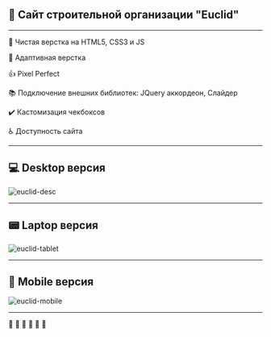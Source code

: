 ## :construction: Сайт строительной организации "Euclid"
---

:shower:  Чистая верстка на HTML5, CSS3 и JS

:calling:  Адаптивная верстка

:thumbsup:  Pixel Perfect

:books:  Подключение внешних библиотек: JQuery аккордеон, Слайдер

:heavy_check_mark:  Кастомизация чекбоксов

:wheelchair:  Доступность сайта

---
## :computer: Desktop версия
![euclid-desc](https://github.com/horonzhin/euclid/blob/main/img/euclid-desc.gif)

---

## :pager: Laptop версия
![euclid-tablet](https://github.com/horonzhin/euclid/blob/main/img/euclid-tablet.gif)

---

## :iphone: Mobile версия
![euclid-mobile](https://github.com/horonzhin/euclid/blob/main/img/euclid-mobile.gif)

---

:beers: :beers: :beers: :beers: :beers: :beers:
